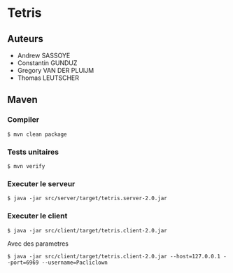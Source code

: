 # Tetris

## Auteurs

- Andrew SASSOYE
- Constantin GUNDUZ
- Gregory VAN DER PLUIJM
- Thomas LEUTSCHER

## Maven

### Compiler

```
$ mvn clean package
```

### Tests unitaires

```
$ mvn verify
```

### Executer le serveur

```
$ java -jar src/server/target/tetris.server-2.0.jar
```

### Executer le client

```
$ java -jar src/client/target/tetris.client-2.0.jar
```

Avec des parametres

```
$ java -jar src/client/target/tetris.client-2.0.jar --host=127.0.0.1 --port=6969 --username=Pacliclown
```
